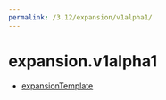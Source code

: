```yaml
---
permalink: /3.12/expansion/v1alpha1/
---
```


# expansion.v1alpha1



* [expansionTemplate](expansionTemplate.md)